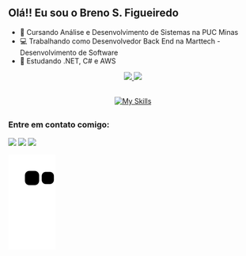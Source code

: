 ## Olá!! Eu sou o Breno S. Figueiredo
- 🔭 Cursando Análise e Desenvolvimento de Sistemas na PUC Minas
- 💻 Trabalhando como Desenvolvedor Back End na Marttech - Desenvolvimento de Software
- 🌱 Estudando .NET, C# e AWS

<div align="center">
  <a href="https://github.com/brenofigueiredoo">
  
  <img height="195px" src="https://github-readme-stats.vercel.app/api?username=brenofigueiredoo&show_theme=radical&theme=codeSTACKr&include_all_commits=true&icons=true&hide_border=true"/>
  <img height="195px" src="https://github-readme-stats.vercel.app/api/top-langs/?username=brenofigueiredoo&theme=codeSTACKr&show_icons=true&hide_border=true&layout=compact"/>
</div>

<br>

<div align="center">
  
[![My Skills](https://skillicons.dev/icons?i=nodejs,python,django,react,nestjs,java,cs,dotnet,aws,docker,html,css,javascript,typescript,git,postgresql,mysql,mongodb,heroku,nginx&perline=10)](https://skillicons.dev)
</div>

  ##


<div> 
  <h3 align="left">Entre em contato comigo:</h3>
  <a href = "mailto:brenos93@gmail.com"><img src="https://img.shields.io/badge/-Gmail-%23333?style=for-the-badge&logo=gmail&logoColor=white" target="_blank"></a>
  <a href="https://www.linkedin.com/in/brenosfigueiredo/" target="_blank"><img src="https://img.shields.io/badge/-LinkedIn-%230077B5?style=for-the-badge&logo=linkedin&logoColor=white" target="_blank"></a> 
  <a href = "https://portfolio-brenofigueiredoo.vercel.app/"><img src="https://img.shields.io/badge/Portf%C3%B3lio-8B0000?style=for-the-badge" target="_blank"></a>
  
  ![Snake animation](https://github.com/brenofigueiredoo/brenofigueiredoo/blob/output/github-contribution-grid-snake.svg)
</div>
